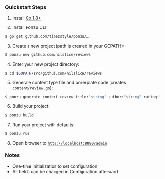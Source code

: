 ### Quickstart Steps
1) Install [Go 1.8+](https://golang.org/dl/)

2) Install Ponzu CLI:
```bash
$ go get github.com/timezstyle/ponzu/…
```

3) Create a new project (path is created in your GOPATH):
```bash
$ ponzu new github.com/nilslice/reviews
```

4) Enter your new project directory:
```bash
$ cd $GOPATH/src/github.com/nilslice/reviews
```

5) Generate content type file and boilerplate code (creates `content/review.go`):
```bash
$ ponzu generate content review title:"string" author:"string" rating:"float64" body:"string":richtext website_url:"string" items:"[]string" photo:string:file
```

6) Build your project:
```bash
$ ponzu build
```

7) Run your project with defaults:
```bash
$ ponzu run
```

8) Open browser to [`http://localhost:8080/admin`](http://localhost:8080/admin)

### Notes
- One-time initialization to set configuration
- All fields can be changed in Configuration afterward
